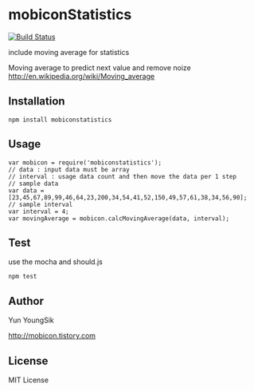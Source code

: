 mobiconStatistics
=================

[![Build Status](https://travis-ci.org/ysyun/mobiconStatistics.png?branch=master)](https://travis-ci.org/ysyun/mobiconStatistics)

include moving average for statistics

Moving average to predict next value and remove noize http://en.wikipedia.org/wiki/Moving_average


## Installation
    npm install mobiconstatistics

## Usage
    var mobicon = require('mobiconstatistics');
    // data : input data must be array
    // interval : usage data count and then move the data per 1 step
    // sample data
    var data = [23,45,67,89,99,46,64,23,200,34,54,41,52,150,49,57,61,38,34,56,90];
    // sample interval
    var interval = 4;
    var movingAverage = mobicon.calcMovingAverage(data, interval);
    
## Test
use the mocha and should.js

    npm test

## Author
Yun YoungSik 

http://mobicon.tistory.com

## License
MIT License
